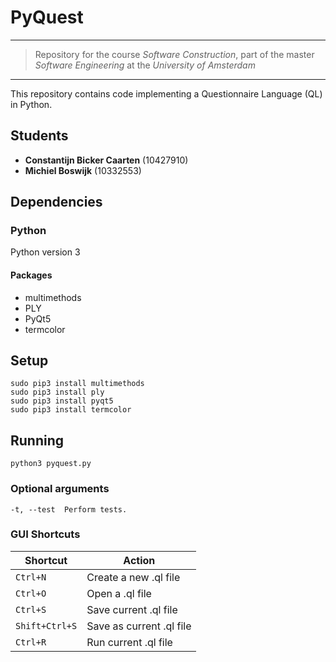 # PyQuest  
---
> Repository for the course *Software Construction*, part of the master *Software Engineering* at the *University of Amsterdam*
---

This repository contains code implementing a Questionnaire Language (QL) in Python.

## Students
- **Constantijn Bicker Caarten** (10427910) 
- **Michiel Boswijk** (10332553)

## Dependencies
### Python
Python version 3

#### Packages
- multimethods
- PLY
- PyQt5
- termcolor
## Setup
```
sudo pip3 install multimethods
sudo pip3 install ply
sudo pip3 install pyqt5
sudo pip3 install termcolor
```


## Running
```
python3 pyquest.py
```

### Optional arguments
```
-t, --test	Perform tests.
```

### GUI Shortcuts

| Shortcut | Action |
| ------ | ------ |
| `Ctrl+N`| Create a new .ql file |
| `Ctrl+O`| Open a .ql file |
| `Ctrl+S`| Save current .ql file |
| `Shift+Ctrl+S`| Save as current .ql file |   
| `Ctrl+R` | Run current .ql file |
